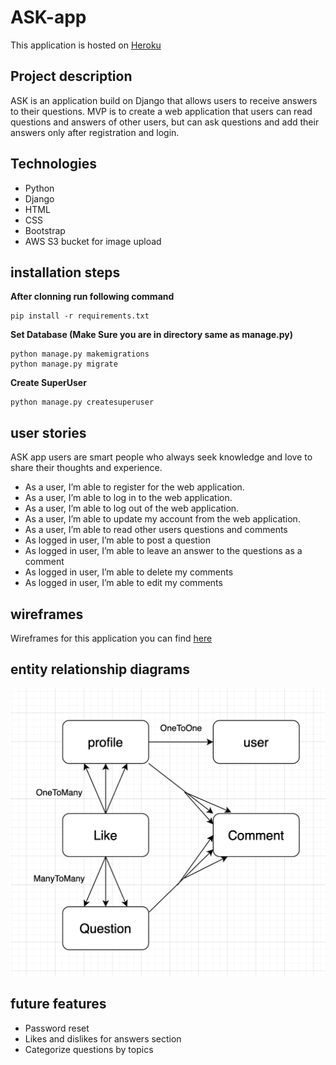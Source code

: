 # ASK-app

This application is hosted on [Heroku](https://djangoaskapp.herokuapp.com/) 


## Project description

ASK is an application build on Django that allows users to receive answers to their questions. MVP is to create a web application that users can read questions and answers of other users, but can ask questions and add their answers only after registration and login.


## Technologies

- Python
- Django
- HTML
- CSS
- Bootstrap
- AWS S3 bucket for image upload

## installation steps

**After clonning run following command**
```
pip install -r requirements.txt
```

**Set Database (Make Sure you are in directory same as manage.py)**
```
python manage.py makemigrations
python manage.py migrate
```

**Create SuperUser**
```
python manage.py createsuperuser
```
## user stories

ASK app users are smart people who always seek knowledge and love to share their thoughts and experience. 

- As a user, I’m able to register for the web application.
- As a user, I’m able to log in to the web application.
- As a user, I’m able to log out of the web application.
- As a user, I’m able to update my account from the web application.
- As a user, I’m able to read other users questions and comments
- As logged in user, I’m able to post a question
- As logged in user, I’m able to leave an answer to the questions as a comment
- As logged in user, I’m able to delete my comments
- As logged in user, I’m able to edit my comments

## wireframes

Wireframes for this application you can find [here](https://xd.adobe.com/view/b66643d1-23e2-4097-8766-f687c2cd3acd-e335/)

## entity relationship diagrams

![Entity relationship diagrams](img/ERD.png)

## future features

- Password reset
- Likes and dislikes for answers section
- Categorize questions by topics
